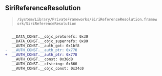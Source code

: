 ## SiriReferenceResolution

> `/System/Library/PrivateFrameworks/SiriReferenceResolution.framework/SiriReferenceResolution`

```diff

   __DATA_CONST.__objc_protorefs: 0x30
   __DATA_CONST.__objc_superrefs: 0x80
   __AUTH_CONST.__auth_got: 0x1bf8
-  __AUTH_CONST.__auth_ptr: 0x770
+  __AUTH_CONST.__auth_ptr: 0x778
   __AUTH_CONST.__const: 0x38d8
   __AUTH_CONST.__cfstring: 0x660
   __AUTH_CONST.__objc_const: 0x34c0

```

